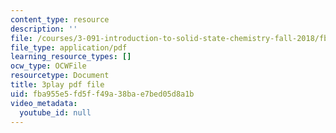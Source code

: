 ```yaml
---
content_type: resource
description: ''
file: /courses/3-091-introduction-to-solid-state-chemistry-fall-2018/fba955e5fd5ff49a38bae7bed05d8a1b_4gSOn3_rBWs.pdf
file_type: application/pdf
learning_resource_types: []
ocw_type: OCWFile
resourcetype: Document
title: 3play pdf file
uid: fba955e5-fd5f-f49a-38ba-e7bed05d8a1b
video_metadata:
  youtube_id: null
---
```

